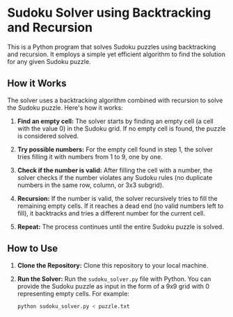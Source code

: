# Sudoku Solver using Backtracking and Recursion

This is a Python program that solves Sudoku puzzles using backtracking and recursion. It employs a simple yet efficient algorithm to find the solution for any given Sudoku puzzle.

## How it Works

The solver uses a backtracking algorithm combined with recursion to solve the Sudoku puzzle. Here's how it works:

1. **Find an empty cell:** The solver starts by finding an empty cell (a cell with the value 0) in the Sudoku grid. If no empty cell is found, the puzzle is considered solved.

2. **Try possible numbers:** For the empty cell found in step 1, the solver tries filling it with numbers from 1 to 9, one by one.

3. **Check if the number is valid:** After filling the cell with a number, the solver checks if the number violates any Sudoku rules (no duplicate numbers in the same row, column, or 3x3 subgrid).

4. **Recursion:** If the number is valid, the solver recursively tries to fill the remaining empty cells. If it reaches a dead end (no valid numbers left to fill), it backtracks and tries a different number for the current cell.

5. **Repeat:** The process continues until the entire Sudoku puzzle is solved.

## How to Use

1. **Clone the Repository:** Clone this repository to your local machine.

2. **Run the Solver:** Run the `sudoku_solver.py` file with Python. You can provide the Sudoku puzzle as input in the form of a 9x9 grid with 0 representing empty cells. For example:
   
   ```bash
   python sudoku_solver.py < puzzle.txt
